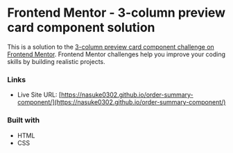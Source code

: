 # Frontend Mentor - 3-column preview card component solution

This is a solution to the [3-column preview card component challenge on Frontend Mentor](https://www.frontendmentor.io/challenges/3column-preview-card-component-pH92eAR2-). Frontend Mentor challenges help you improve your coding skills by building realistic projects. 

### Links

- Live Site URL: [https://nasuke0302.github.io/order-summary-component/](https://nasuke0302.github.io/order-summary-component/)

### Built with

- HTML
- CSS